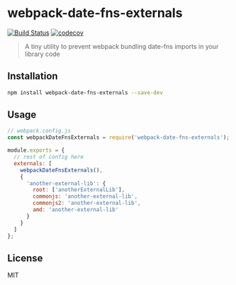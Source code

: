 # webpack-date-fns-externals
[![Build Status](https://travis-ci.org/mattlewis92/webpack-date-fns-externals.svg?branch=master)](https://travis-ci.org/mattlewis92/webpack-date-fns-externals)
[![codecov](https://codecov.io/gh/mattlewis92/webpack-date-fns-externals/branch/master/graph/badge.svg)](https://codecov.io/gh/mattlewis92/webpack-date-fns-externals)
> A tiny utility to prevent webpack bundling date-fns imports in your library code

## Installation

```bash
npm install webpack-date-fns-externals --save-dev
```

## Usage
```js
// webpack.config.js
const webpackDateFnsExternals = require('webpack-date-fns-externals');

module.exports = {
  // rest of config here
  externals: [
    webpackDateFnsExternals(),
    {
      'another-external-lib': {
        root: ['anotherExternalLib'],
        commonjs: 'another-external-lib',
        commonjs2: 'another-external-lib',
        amd: 'another-external-lib'
      }
    }
  ]
};
```

## License
MIT